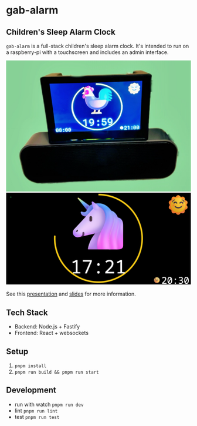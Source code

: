 # gab-alarm

## Children's Sleep Alarm Clock

`gab-alarm` is a full-stack children's sleep alarm clock.
It's intended to run on a raspberry-pi with a touchscreen and
includes an admin interface.

![device](./docs/gab-alarm-device.png)
![screenshot](./docs/gab-alarm-night.png)

See this [presentation](https://www.youtube.com/live/_Z113lPt0iw?si=u7vqOVEfWcQf7JZL&t=1620) and [slides](https://docs.google.com/presentation/d/18WWd3wvjbfif7r3_V0g3amJl9sT-ilWFDtG4V8Gbb64/edit?usp=sharing) for more information.

## Tech Stack

- Backend: Node.js + Fastify
- Frontend: React + websockets

## Setup
1. `pnpm install`
2. `pnpm run build && pnpm run start`

## Development
- run with watch `pnpm run dev`
- lint `pnpm run lint`
- test `pnpm run test`
